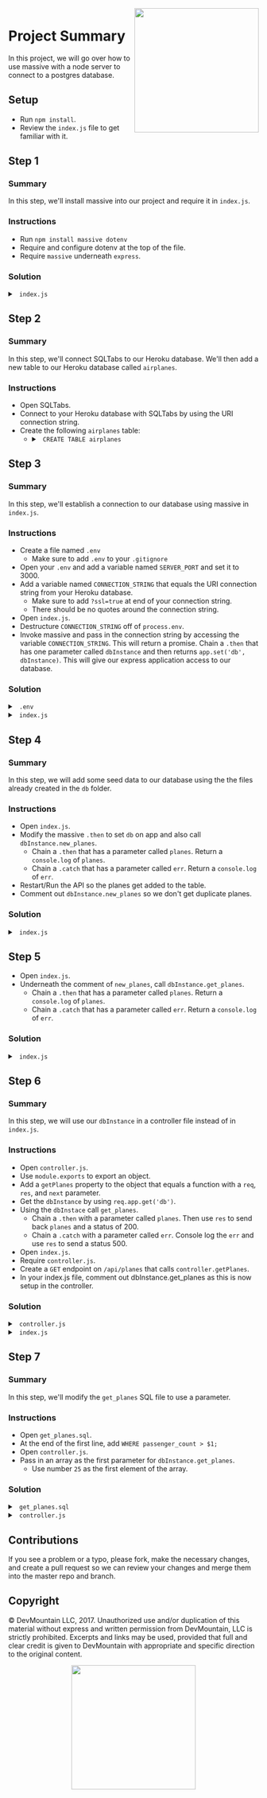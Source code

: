 <img src="https://s3.amazonaws.com/devmountain/readme-logo.png" width="250" align="right">

# Project Summary

In this project, we will go over how to use massive with a node server to connect to a postgres database.

## Setup

* Run `npm install`.
* Review the `index.js` file to get familiar with it.

## Step 1

### Summary

In this step, we'll install massive into our project and require it in `index.js`.

### Instructions

* Run `npm install massive dotenv`
* Require and configure dotenv at the top of the file.
* Require `massive` underneath `express`.

### Solution

<details>

<summary> <code> index.js </code> </summary>

```js
require("dotenv").config();
const express = require("express");
const massive = require("massive");

const app = express();

const { SERVER_PORT } = process.env;

app.use(express.json());

app.listen(SERVER_PORT, () => {
  console.log(`Server listening on port ${SERVER_PORT}`);
});

```

</details>

## Step 2

### Summary

In this step, we'll connect SQLTabs to our Heroku database. We'll then add a new table to our Heroku database called `airplanes`.

### Instructions

* Open SQLTabs.
* Connect to your Heroku database with SQLTabs by using the URI connection string.
* Create the following `airplanes` table:
  * <details>

    <summary> <code> CREATE TABLE airplanes </code> </summary>

    ```sql
    CREATE TABLE airplanes (
      plane_id SERIAL PRIMARY KEY NOT NULL,
      plane_type varchar(40) NOT NULL,
      passenger_count integer NOT NULL
    );
    ```

    </details>

## Step 3

### Summary

In this step, we'll establish a connection to our database using massive in `index.js`.

### Instructions

* Create a file named `.env`
  * Make sure to add `.env` to your `.gitignore`
* Open your `.env` and add a variable named `SERVER_PORT` and set it to 3000.
* Add a variable named `CONNECTION_STRING` that equals the URI connection string from your Heroku database.
  * Make sure to add `?ssl=true` at end of your connection string.
  * There should be no quotes around the connection string.
* Open `index.js`.
* Destructure `CONNECTION_STRING` off of `process.env`.
* Invoke massive and pass in the connection string by accessing the variable `CONNECTION_STRING`. This will return a promise. Chain a `.then` that has one parameter called `dbInstance` and then returns `app.set('db', dbInstance)`. This will give our express application access to our database.

### Solution

<details>

<summary><code> .env </code></summary>

```
SERVER_PORT=3000
CONNECTION_STRING=postgres://username:password@host/dbname?ssl=true
```

</details>

<details>

<summary> <code> index.js </code> </summary>

```js
require("dotenv").config();
const express = require("express");
const massive = require("massive");

const app = express();

const { SERVER_PORT, CONNECTION_STRING } = process.env;

massive(CONNECTION_STRING).then(dbInstance => app.set("db", dbInstance));

app.use(express.json());

app.listen(SERVER_PORT, () => {
  console.log(`Server listening on port ${SERVER_PORT}`);
});

```
</details>

## Step 4

### Summary

In this step, we will add some seed data to our database using the the files already created in the `db` folder.

### Instructions

* Open `index.js`.
* Modify the massive `.then` to set `db` on app and also call `dbInstance.new_planes`.
  * Chain a `.then` that has a parameter called `planes`. Return a `console.log` of `planes`.
  * Chain a `.catch` that has a parameter called `err`. Return a `console.log` of `err`.
* Restart/Run the API so the planes get added to the table.
* Comment out `dbInstance.new_planes` so we don't get duplicate planes.

### Solution

<details>

<summary> <code> index.js </code> </summary>

```js
require("dotenv").config();
const express = require("express");
const massive = require("massive");

const app = express();

const { SERVER_PORT, CONNECTION_STRING } = process.env;

massive(CONNECTION_STRING).then(dbInstance =>{
  app.set('db', dbInstance);

  // dbInstance.new_planes()
  //   .then( planes => console.log( planes ) )
  //   .catch( err => console.log( err ) );
});

app.use(express.json());

app.listen(SERVER_PORT, () => {
  console.log(`Server listening on port ${SERVER_PORT}`);
});

```

</details>

## Step 5

* Open `index.js`.
* Underneath the comment of `new_planes`, call `dbInstance.get_planes`.
  * Chain a `.then` that has a parameter called `planes`. Return a `console.log` of `planes`.
  * Chain a `.catch` that has a parameter called `err`. Return a `console.log` of `err`.

### Solution

<details>

<summary> <code> index.js </code> </summary>

```js
require("dotenv").config();
const express = require("express");
const massive = require("massive");

const app = express();

const { SERVER_PORT, CONNECTION_STRING } = process.env;

massive(CONNECTION_STRING).then(dbInstance => {
  app.set("db", dbInstance);

  // dbInstance.new_planes()
  //   .then( planes => console.log( planes ) )
  //   .catch( err => console.log( err ) );

  dbInstance.get_planes()
    .then(planes => console.log(planes))
    .catch(err => console.log(err));
});

app.use(express.json());

app.listen(SERVER_PORT, () => {
  console.log(`Server listening on port ${SERVER_PORT}`);
});

```

</details>

## Step 6

### Summary

In this step, we will use our `dbInstance` in a controller file instead of in `index.js`.

### Instructions

* Open `controller.js`.
* Use `module.exports` to export an object.
* Add a `getPlanes` property to the object that equals a function with a `req`, `res`, and `next` parameter.
* Get the `dbInstance` by using `req.app.get('db')`.
* Using the `dbInstace` call `get_planes`.
  * Chain a `.then` with a parameter called `planes`. Then use `res` to send back `planes` and a status of 200.
  * Chain a `.catch` with a parameter called `err`. Console log the `err` and use `res` to send a status 500.
* Open `index.js`.
* Require `controller.js`.
* Create a `GET` endpoint on `/api/planes` that calls `controller.getPlanes`.
* In your index.js file, comment out dbInstance.get_planes as this is now setup in the controller.

### Solution

<details>

<summary> <code> controller.js </code> </summary>

```js
module.exports = {
  getPlanes: (req, res, next) => {
    const dbInstance = req.app.get("db");

    dbInstance.get_planes()
      .then(planes => {
        res.status(200).send(planes);
      })
      .catch(err => {
        console.log(err);
        res.status(500).send(err);
      });
  }
};

```

</details>

<details>

<summary> <code> index.js </code> </summary>

```js
require("dotenv").config();
const express = require("express");
const massive = require("massive");
const controller = require("./controller");

const app = express();

const { SERVER_PORT, CONNECTION_STRING } = process.env;

massive(CONNECTION_STRING).then(dbInstance => {
  app.set("db", dbInstance);

  // dbInstance.new_planes()
  //   .then( planes => console.log( planes ) )
  //   .catch( err => console.log( err ) );

  // dbInstance.get_planes()
  //   .then(planes => console.log(planes))
  //   .catch(err => console.log(err));
});

app.use(express.json());

app.get("/api/planes", controller.getPlanes);

app.listen(SERVER_PORT, () => {
  console.log(`Server listening on port ${SERVER_PORT}`);
});
```

</details>

## Step 7

### Summary

In this step, we'll modify the `get_planes` SQL file to use a parameter.

### Instructions

* Open `get_planes.sql`.
* At the end of the first line, add `WHERE passenger_count > $1;`
* Open `controller.js`.
* Pass in an array as the first parameter for `dbInstance.get_planes`.
  * Use number `25` as the first element of the array.

### Solution

<details>

<summary> <code> get_planes.sql </code> </summary>

```sql
SELECT * FROM airplanes WHERE passenger_count > $1;
```

</details>

<details>

<summary> <code> controller.js </code> </summary>

```js
module.exports = {
  getPlanes: (req, res, next) => {
    const dbInstance = req.app.get("db");

    dbInstance.get_planes([25])
      .then(planes => {
        res.status(200).send(planes);
      })
      .catch(err => {
        console.log(err);
        res.status(500).send(err);
      });
  }
};

```

</details>

## Contributions

If you see a problem or a typo, please fork, make the necessary changes, and create a pull request so we can review your changes and merge them into the master repo and branch.

## Copyright

© DevMountain LLC, 2017. Unauthorized use and/or duplication of this material without express and written permission from DevMountain, LLC is strictly prohibited. Excerpts and links may be used, provided that full and clear credit is given to DevMountain with appropriate and specific direction to the original content.

<p align="center">
<img src="https://s3.amazonaws.com/devmountain/readme-logo.png" width="250">
</p>
